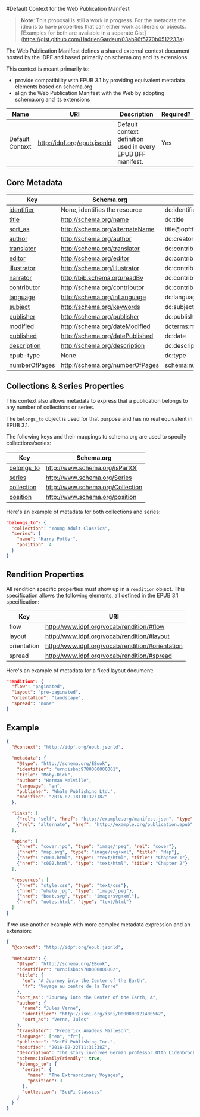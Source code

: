 #Default Context for the Web Publication Manifest

>**Note**: This proposal is still a work in progress. For the metadata the idea is to have properties that can either work as literals or objects. [Examples for both are available in a separate Gist] (https://gist.github.com/HadrienGardeur/03ab96f5770b0512233a).

The Web Publication Manifest defines a shared external context document hosted by the IDPF and based primarily on schema.org and its extensions.

This context is meant primarily to:

- provide compatibility with EPUB 3.1 by providing equivalent metadata elements based on schema.org
- align the Web Publication Manifest with the Web by adopting schema.org and its extensions

| Name  | URI | Description | Required? |
| ---- | ----------- | ------------- | --------- |
Default Context | http://idpf.org/epub.jsonld  | Default context definition used in every EPUB BFF manifest. | Yes |

## Core Metadata

| Key  | Schema.org | EPUB 3.1 |
| ---- | ---------- | -------- |
| [identifier](definitions.md#identifier) | None, identifies the resource  | dc:identifier |
| [title](definitions.md#title) | http://schema.org/name  | dc:title |
| [sort_as](definitions.md#title)  | http://schema.org/alternateName  | title@opf:file-as |
| [author](definitions.md#contributors) | http://schema.org/author  | dc:creator |
| [translator](definitions.md#contributors) | http://schema.org/translator  | dc:contributor@opf:role="trl" |
| [editor](definitions.md#contributors) | http://schema.org/editor  | dc:contributor@opf:role="edt" |
| [illustrator](definitions.md#contributors)| http://schema.org/illustrator  | dc:contributor@opf:role="ill" |
| [narrator](definitions.md#contributors) | http://bib.schema.org/readBy | dc:contributor@opf:role="nrt" |
| [contributor](definitions.md#contributors) | http://schema.org/contributor  | dc:contributor |
| [	language](definitions.md#language)  | http://schema.org/inLanguage  | dc:language |
| [subject](definitions.md#subjects)  | http://schema.org/keywords  | dc:subject |
| [	publisher](definitions.md#publisher)  | http://schema.org/publisher  | dc:publisher |
| [modified](definitions.md#identifier) | http://schema.org/dateModified  | dcterms:modified |
| [	published](definitions.md#publication-date)   | http://schema.org/datePublished  | dc:date |
| [	description](definitions.md#description)  | http://schema.org/description  | dc:description |
| epub-type  | None  | dc:type |
| numberOfPages  | http://schema.org/numberOfPages  | schema:numberOfPages |


## Collections & Series Properties

This context also allows metadata to express that a publication belongs to any number of collections or series.

The `belongs_to` object is used for that purpose and has no real equivalent in EPUB 3.1.

The following keys and their mappings to schema.org are used to specify collections/series:

| Key  | Schema.org |
| ---- | --- |
| [belongs_to](definitions.md#collections--series) | http://www.schema.org/isPartOf |
| [series](definitions.md#collections--series) | http://www.schema.org/Series |
| [collection](definitions.md#collections--series) | http://www.schema.org/Collection |
| [position](definitions.md#collections--series) | http://www.schema.org/position |

Here's an example of metadata for both collections and series:

```json
"belongs_to": {
  "collection": "Young Adult Classics",
  "series": {
    "name": "Harry Potter",
    "position": 4
  }
}
```

## Rendition Properties

All rendition specific properties must show up in a `rendition` object. This specification allows the following elements, all defined in the EPUB 3.1 specification:

| Key  | URI |
| ---- | --- |
| flow  | http://www.idpf.org/vocab/rendition/#flow |
| layout  | http://www.idpf.org/vocab/rendition/#layout |
| orientation  | http://www.idpf.org/vocab/rendition/#orientation |
| spread  | http://www.idpf.org/vocab/rendition/#spread |

Here's an example of metadata for a fixed layout document:

```json
"rendition": {
  "flow": "paginated",
  "layout": "pre-paginated",
  "orientation": "landscape",
  "spread": "none"
}
```

## Example

```json
{
  "@context": "http://idpf.org/epub.jsonld",
  
  "metadata": {
    "@type": "http://schema.org/EBook",
    "identifier": "urn:isbn:9780000000001",
    "title": "Moby-Dick",
    "author": "Herman Melville",
    "language": "en",
    "publisher": "Whale Publishing Ltd.",
    "modified": "2016-02-18T10:32:18Z"
  },

  "links": [
    {"rel": "self", "href": "http://example.org/manifest.json", "type": "application/epub+json"},
    {"rel": "alternate", "href": "http://example.org/publication.epub", "type": "application/epub+zip"}
  ],
  
  "spine": [
    {"href": "cover.jpg", "type": "image/jpeg", "rel": "cover"}, 
    {"href": "map.svg", "type": "image/svg+xml", "title": "Map"}, 
    {"href": "c001.html", "type": "text/html", "title": "Chapter 1"}, 
    {"href": "c002.html", "type": "text/html", "title": "Chapter 2"}
  ],

  "resources": [
    {"href": "style.css", "type": "text/css"}, 
    {"href": "whale.jpg", "type": "image/jpeg"}, 
    {"href": "boat.svg", "type": "image/svg+xml"}, 
    {"href": "notes.html", "type": "text/html"}
  ]
}
```

If we use another example with more complex metadata expression and an extension:

```json
{
  "@context": "http://idpf.org/epub.jsonld",
  
  "metadata": {
    "@type": "http://schema.org/EBook",
    "identifier": "urn:isbn:9780000000002",
    "title": {
      "en": "A Journey into the Center of the Earth",
      "fr": "Voyage au centre de la Terre"
    },
    "sort_as": "Journey into the Center of the Earth, A",
    "author": {
      "name": "Jules Verne",
      "identifier": "http://isni.org/isni/0000000121400562",
      "sort_as": "Verne, Jules"
    },
    "translator": "Frederick Amadeus Malleson",
    "language": ["en", "fr"],
    "publisher": "SciFi Publishing Inc.",
    "modified": "2016-02-22T11:31:38Z",
    "description": "The story involves German professor Otto Lidenbrock who believes there are volcanic tubes going toward the centre of the Earth. He, his nephew Axel, and their guide Hans descend into the Icelandic volcano Snæfellsjökull, encountering many adventures, including prehistoric animals and natural hazards, before eventually coming to the surface again in southern Italy, at the Stromboli volcano.",
    "schema:isFamilyFriendly": true,
    "belongs_to": {
      "series": {
        "name": "The Extraordinary Voyages",
        "position": 3
      },
      "collection": "SciFi Classics"
    }
  }
}
```

